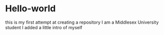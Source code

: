 # Hello-world
this is my first attempt at creating a repository
I am a Middlesex University student
I added a little intro of myself
